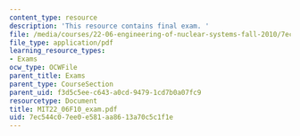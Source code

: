 ```yaml
---
content_type: resource
description: 'This resource contains final exam. '
file: /media/courses/22-06-engineering-of-nuclear-systems-fall-2010/7ec544c07ee0e581aa8613a70c5c1f1e_MIT22_06F10_exam.pdf
file_type: application/pdf
learning_resource_types:
- Exams
ocw_type: OCWFile
parent_title: Exams
parent_type: CourseSection
parent_uid: f3d5c5ee-c643-a0cd-9479-1cd7b0a07fc9
resourcetype: Document
title: MIT22_06F10_exam.pdf
uid: 7ec544c0-7ee0-e581-aa86-13a70c5c1f1e
---
```

